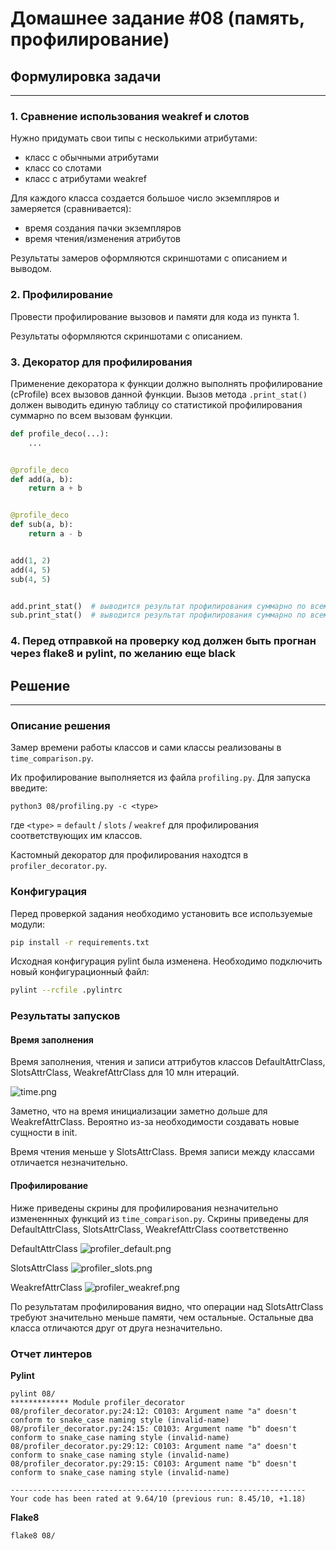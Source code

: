 # Домашнее задание #08 (память, профилирование)

## Формулировка задачи

---

### 1. Сравнение использования weakref и слотов
Нужно придумать свои типы с несколькими атрибутами:
- класс с обычными атрибутами
- класс со слотами
- класс с атрибутами weakref

Для каждого класса создается большое число экземпляров и замеряется (сравнивается):
- время создания пачки экземпляров
- время чтения/изменения атрибутов

Результаты замеров оформляются скриншотами c описанием и выводом.

### 2. Профилирование
Провести профилирование вызовов и памяти для кода из пункта 1.

Результаты оформляются скриншотами c описанием.

### 3. Декоратор для профилирования
Применение декоратора к функции должно выполнять прoфилирование (cProfile) всех вызовов данной функции.
Вызов метода `.print_stat()` должен выводить единую таблицу со статистикой профилирования суммарно по всем вызовам функции.


```py
def profile_deco(...):
    ...


@profile_deco
def add(a, b):
    return a + b


@profile_deco
def sub(a, b):
    return a - b


add(1, 2)
add(4, 5)
sub(4, 5)


add.print_stat()  # выводится результат профилирования суммарно по всем вызовам функции add (всего два вызова)
sub.print_stat()  # выводится результат профилирования суммарно по всем вызовам функции sub (всего один вызов)
```

### 4. Перед отправкой на проверку код должен быть прогнан через flake8 и pylint, по желанию еще black

## Решение

---

### Описание решения


Замер времени работы классов и сами классы реализованы в `time_comparison.py`.

Их профилирование выполняется из файла `profiling.py`. Для запуска введите:
```shell
python3 08/profiling.py -c <type>
```
где `<type>` = `default` / `slots` / `weakref` для профилирования соответствующих им классов.

Кастомный декоратор для профилирования находтся в `profiler_decorator.py`.


### Конфигурация

Перед проверкой задания необходимо установить все используемые модули:
```bash
pip install -r requirements.txt
```

Исходная конфигурация pylint была изменена. Необходимо подключить новый конфигурационный файл:
```bash
pylint --rcfile .pylintrc
```

### Результаты запусков
#### Время заполнения

Время заполнения, чтения и записи аттрибутов классов DefaultAttrClass, SlotsAttrClass, WeakrefAttrClass для 10 млн итераций.

![time.png](images%2Ftime.png)

Заметно, что на время инициализации заметно дольше для WeakrefAttrClass. Вероятно из-за необходимости создавать новые сущности в init.

Время чтения меньше у SlotsAttrClass. Время записи между классами отличается незначительно.

#### Профилирование

Ниже приведены скрины для профилирования незначительно измененнных функций из `time_comparison.py`. Скрины приведены для DefaultAttrClass, SlotsAttrClass, WeakrefAttrClass соответственно

DefaultAttrClass
![profiler_default.png](images%2Fprofiler_default.png)

SlotsAttrClass
![profiler_slots.png](images%2Fprofiler_slots.png)

WeakrefAttrClass
![profiler_weakref.png](images%2Fprofiler_weakref.png)

По результатам профилирования видно, что операции над SlotsAttrClass требуют значительно меньше памяти, чем остальные. Остальные два класса отличаются друг от друга незначительно.

### Отчет линтеров

**Pylint**
```text
pylint 08/
************* Module profiler_decorator
08/profiler_decorator.py:24:12: C0103: Argument name "a" doesn't conform to snake_case naming style (invalid-name)
08/profiler_decorator.py:24:15: C0103: Argument name "b" doesn't conform to snake_case naming style (invalid-name)
08/profiler_decorator.py:29:12: C0103: Argument name "a" doesn't conform to snake_case naming style (invalid-name)
08/profiler_decorator.py:29:15: C0103: Argument name "b" doesn't conform to snake_case naming style (invalid-name)

------------------------------------------------------------------
Your code has been rated at 9.64/10 (previous run: 8.45/10, +1.18)

```

**Flake8**
```bash
flake8 08/
```

